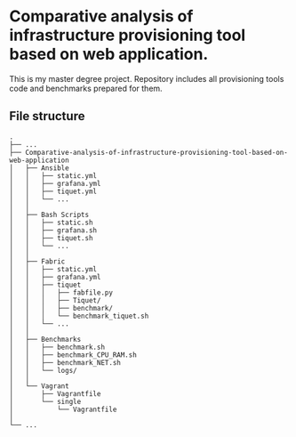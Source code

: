 # Comparative analysis of infrastructure provisioning tool based on web application.

This is my master degree project. 
Repository includes all provisioning tools code and benchmarks prepared for them.
  
  
  ## File structure 

```
.
├── ...
├── Comparative-analysis-of-infrastructure-provisioning-tool-based-on-web-application                           
│   ├── Ansible                                             
│   │   ├── static.yml
│   │   ├── grafana.yml  
│   │   ├── tiquet.yml                                         
│   │   └── ...
│   │                                     
│   ├── Bash Scripts      
│   │   ├── static.sh
│   │   ├── grafana.sh  
│   │   ├── tiquet.sh                                         
│   │   └── ...
│   │                                     
│   ├── Fabric
│   │   ├── static.yml
│   │   ├── grafana.yml  
│   │   ├── tiquet 
│   │   │   ├── fabfile.py
│   │   │   ├── Tiquet/
│   │   │   ├── benchmark/
│   │   │   └── benchmark_tiquet.sh            
│   │   └── ...
│   │                                     
│   ├── Benchmarks
│   │   ├── benchmark.sh
│   │   ├── benchmark_CPU_RAM.sh  
│   │   ├── benchmark_NET.sh                                         
│   │   └── logs/
│   │                                     
│   └── Vagrant
│       ├── Vagrantfile
│       └── single
│           └── Vagrantfile                                      
│   
└── ...
```
